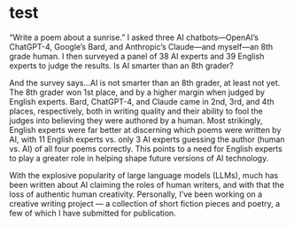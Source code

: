 # test

“Write a poem about a sunrise.” I asked three AI chatbots—OpenAI’s ChatGPT-4, Google’s Bard, and Anthropic’s Claude—and myself—an 8th grade human. I then surveyed a panel of 38 AI experts and 39 English experts to judge the results. Is AI smarter than an 8th grader?

And the survey says…AI is not smarter than an 8th grader, at least not yet. The 8th grader won 1st place, and by a higher margin when judged by English experts. Bard, ChatGPT-4, and Claude came in 2nd, 3rd, and 4th places, respectively, both in writing quality and their ability to fool the judges into believing they were authored by a human. Most strikingly, English experts were far better at discerning which poems were written by AI, with 11 English experts vs. only 3 AI experts guessing the author (human vs. AI) of all four poems correctly. This points to a need for English experts to play a greater role in helping shape future versions of AI technology.

With the explosive popularity of large language models (LLMs), much has been written about AI claiming the roles of human writers, and with that the loss of authentic human creativity. Personally, I’ve been working on a creative writing project — a collection of short fiction pieces and poetry, a few of which I have submitted for publication.
